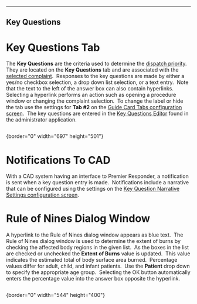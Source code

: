   -------------------
  **Key Questions**
  -------------------

# Key Questions Tab

The **Key Questions** are the criteria used to determine the [dispatch
priority](Priorities.htm).  They are located on the **Key Questions**
tab and are associated with the [selected
complaint](General%20Questions.htm).  Responses to the key questions are
made by either a yes/no checkbox selection, a drop down list selection,
or a text entry.  Note that the text to the left of the answer box can
also contain hyperlinks.  Selecting a hyperlink performs an action such
as opening a procedure window or changing the complaint selection.  To
change the label or hide the tab use the settings for **Tab #2** on the
[Guide Card Tabs configuration
screen](Guide%20Card%20Tabs%20Settings.htm).  The key questions are
entered in the [Key Questions Editor](Vital%20Point%20Editor.htm) found
in the administrator application.

<figure><img src=".gitbook/assets/Vital%20Points_files/image001.png" alt=""><figcaption></figcaption></figure>{border="0" width="697"
height="501"}

# Notifications To CAD

With a CAD system having an interface to Premier Responder, a
notification is sent when a key question entry is made.  Notifications
include a narrative that can be configured using the settings on the
[Key Question Narrative Settings configuration
screen](Vital%20Point%20Narrative%20Settings.htm).

# Rule of Nines Dialog Window

A hyperlink to the Rule of Nines dialog window appears as blue text. 
The Rule of Nines dialog window is used to determine the extent of burns
by checking the affected body regions in the given list.  As the boxes
in the list are checked or unchecked the **Extent of Burns** value is
updated.  This value indicates the estimated total of body surface area
burned.  Percentage values differ for adult, child, and infant
patients.  Use the **Patient** drop down to specify the appropriate age
group.  Selecting the OK button automatically enters the percentage
value into the answer box opposite the hyperlink.

<figure><img src=".gitbook/assets/Vital%20Points_files/image002.png" alt=""><figcaption></figcaption></figure>{border="0" width="544"
height="400"}
